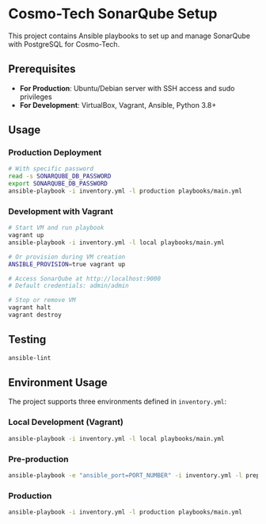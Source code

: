 # Cosmo-Tech SonarQube Setup

This project contains Ansible playbooks to set up and manage SonarQube with PostgreSQL for Cosmo-Tech.

## Prerequisites

- **For Production**: Ubuntu/Debian server with SSH access and sudo privileges
- **For Development**: VirtualBox, Vagrant, Ansible, Python 3.8+


## Usage

### Production Deployment

```sh
# With specific password
read -s SONARQUBE_DB_PASSWORD
export SONARQUBE_DB_PASSWORD
ansible-playbook -i inventory.yml -l production playbooks/main.yml
```

### Development with Vagrant

```sh
# Start VM and run playbook
vagrant up
ansible-playbook -i inventory.yml -l local playbooks/main.yml

# Or provision during VM creation
ANSIBLE_PROVISION=true vagrant up

# Access SonarQube at http://localhost:9000
# Default credentials: admin/admin

# Stop or remove VM
vagrant halt
vagrant destroy
```


## Testing

```sh
ansible-lint
```

## Environment Usage

The project supports three environments defined in `inventory.yml`:

### Local Development (Vagrant)
```bash
ansible-playbook -i inventory.yml -l local playbooks/main.yml
```

### Pre-production
```bash
ansible-playbook -e "ansible_port=PORT_NUMBER" -i inventory.yml -l preprod playbooks/main.yml
```

### Production
```bash
ansible-playbook -i inventory.yml -l production playbooks/main.yml
```
